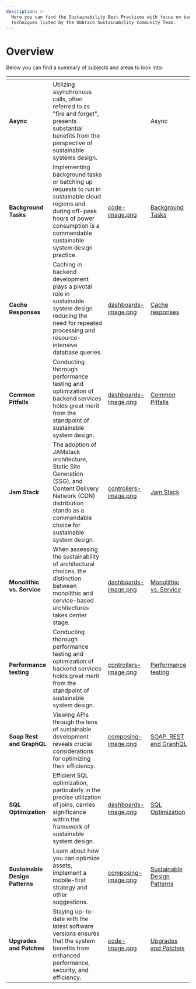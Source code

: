 ```yaml
---
description: >-
  Here you can find the Sustainability Best Practices with focus on backend
  techniques listed by the Umbraco Sustainability Community Team.
---
```


# Overview

Below you can find a summary of subjects and areas to look into:

<table><thead><tr><th></th><th></th><th data-hidden></th><th data-hidden></th></tr></thead><tbody><tr><td><strong>Async</strong></td><td>Utilizing asynchronous calls, often referred to as "fire and forget", presents substantial benefits from the perspective of sustainable systems design.</td><td></td><td>Async</td></tr><tr><td><strong>Background Tasks</strong></td><td>Implementing background tasks or batching up requests to run in sustainable cloud regions and during off-peak hours of power consumption is a commendable sustainable system design practice.</td><td><a href="../assets/code-image.png">code-image.png</a></td><td><a href="background-tasks.md">Background Tasks</a></td></tr><tr><td><strong>Cache Responses</strong></td><td>Caching in backend development plays a pivotal role in sustainable system design reducing the need for repeated processing and resource-intensive database queries.</td><td><a href="../assets/dashboards-image.png">dashboards-image.png</a></td><td><a href="cache-responses.md">Cache responses</a></td></tr><tr><td><strong>Common Pitfalls</strong></td><td>Conducting thorough performance testing and optimization of backend services holds great merit from the standpoint of sustainable system design.</td><td><a href="../assets/dashboards-image.png">dashboards-image.png</a></td><td><a href="common-pitfalls.md">Common Pitfalls</a></td></tr><tr><td><strong>Jam Stack</strong></td><td>The adoption of JAMstack architecture, Static Site Generation (SSG), and Content Delivery Network (CDN) distribution stands as a commendable choice for sustainable system design.</td><td><a href="../assets/controllers-image.png">controllers-image.png</a></td><td><a href="jamstack.md">Jam Stack</a></td></tr><tr><td><strong>Monolithic vs. Service</strong></td><td>When assessing the sustainability of architectural choices, the distinction between monolithic and service-based architectures takes center stage.</td><td><a href="../assets/dashboards-image.png">dashboards-image.png</a></td><td><a href="monolithic-vs-service.md">Monolithic vs. Service</a></td></tr><tr><td><strong>Performance testing</strong></td><td>Conducting thorough performance testing and optimization of backend services holds great merit from the standpoint of sustainable system design.</td><td><a href="../assets/controllers-image.png">controllers-image.png</a></td><td><a href="performance-testing.md">Performance testing</a></td></tr><tr><td><strong>Soap Rest and GraphQL</strong></td><td>Viewing APIs through the lens of sustainable development reveals crucial considerations for optimizing their efficiency.</td><td><a href="../assets/composing-image.png">composing-image.png</a></td><td><a href="soap-rest-graphql.md">SOAP, REST and GraphQL</a></td></tr><tr><td><strong>SQL Optimization</strong></td><td>Efficient SQL optimization, particularly in the precise utilization of joins, carries significance within the framework of sustainable system design.</td><td><a href="../assets/dashboards-image.png">dashboards-image.png</a></td><td><a href="sql-optimization.md">SQL Optimization</a></td></tr><tr><td><strong>Sustainable Design Patterns</strong></td><td>Learn about how you can optimize assets, implement a mobile-first strategy and other suggestions.</td><td><a href="../assets/composing-image.png">composing-image.png</a></td><td><a href="sustainable-design-patterns.md">Sustainable Design Patterns</a></td></tr><tr><td><strong>Upgrades and Patches</strong></td><td>Staying up-to-date with the latest software versions ensures that the system benefits from enhanced performance, security, and efficiency.</td><td><a href="../assets/code-image.png">code-image.png</a></td><td><a href="upgrades-and-patches.md">Upgrades and Patches</a></td></tr></tbody></table>

